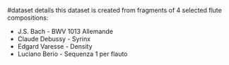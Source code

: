 #dataset details
this dataset is created from fragments of 4 selected flute compositions:
- J.S. Bach - BWV 1013 Allemande
- Claude Debussy - Syrinx
- Edgard Varesse - Density
- Luciano Berio - Sequenza 1 per flauto


